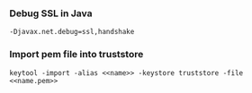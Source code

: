 ### Debug SSL in Java

```
-Djavax.net.debug=ssl,handshake
```

### Import pem file into truststore

```
keytool -import -alias <<name>> -keystore truststore -file <<name.pem>>
```
